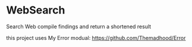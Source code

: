 # WebSearch
Search Web compile findings and return a shortened result

this project uses My Error modual: https://github.com/Themadhood/Error
